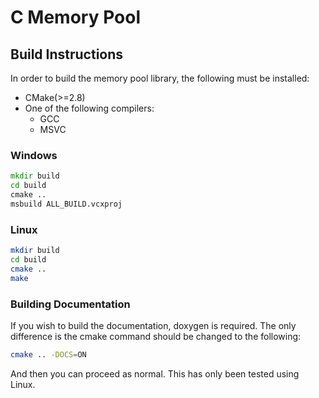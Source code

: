 # C Memory Pool

## Build Instructions

In order to build the memory pool library, the following must be
installed:

+ CMake(>=2.8)
+ One of the following compilers:
  + GCC
  + MSVC

### Windows
```bat
mkdir build
cd build
cmake ..
msbuild ALL_BUILD.vcxproj
```

### Linux
```sh
mkdir build
cd build
cmake ..
make
```

### Building Documentation
If you wish to build the documentation, doxygen is required. The only
difference is the cmake command should be changed to the following:

```sh
cmake .. -DOCS=ON
```

And then you can proceed as normal. This has only been tested using
Linux.